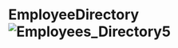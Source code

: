 # EmployeeDirectory![Employees_Directory5](https://user-images.githubusercontent.com/80592838/165653143-1b252b6d-e570-4809-a463-a7334f3cf476.jpg)
